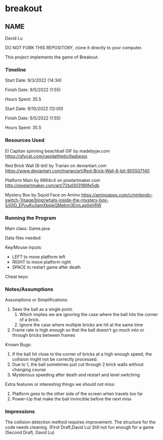 # breakout
## NAME
David Lu

DO NOT FORK THIS REPOSITORY, clone it directly to your computer.


This project implements the game of Breakout.

### Timeline

Start Date: 9/3/2022 (14:34)

Finish Date: 9/5/2022 (1:55)

Hours Spent: 35.5



Start Date: 9/10/2022 (12:00)

Finish Date: 9/5/2022 (1:55)

Hours Spent: 35.5

### Resources Used

El Capitan spinning beachball GIF by madebyjw.com
https://gfycat.com/rapidathleticilladopsis

Red Brick Wall (8-bit) by Trarian on deviantart.com
https://www.deviantart.com/trarian/art/Red-Brick-Wall-8-bit-905507140

Platform Main by 9664c4 on pixelartmaker.com
http://pixelartmaker.com/art/72bd303189fe5db

Mystery Box by Squid Face on Amino
https://aminoapps.com/c/nintendo-switch-1/page/blog/whats-inside-the-mystery-box-5/j0lD_EPouKu3amXbjpkQMebm3EmLag0eV6W

### Running the Program

Main class:
Game.java

Data files needed: 

Key/Mouse inputs:
* LEFT to move platform left
* RIGHT to move platform right
* SPACE to restart game after death

Cheat keys:


### Notes/Assumptions

Assumptions or Simplifications:
1. Sees the ball as a single point.
   1. Which implies we are ignoring the case where the ball hits the corner
   of a brick.
   2. Ignore the case where multiple bricks are hit at the same time
2. Frame rate is high enough so that the ball doesn't go much into or through bricks
between frames


Known Bugs:
1. If the ball hit close to the corner of bricks at a high enough speed, the 
collision might not be correctly processed.
2. Due to 1, the ball sometimes just cut through 2 brick walls without changing
course
3. Mysterious speeding after death and restart and level switching


Extra features or interesting things we should not miss:

1. Platform goes to the other side of the screen when travels too far 
2. Power-Up that make the ball invincible before the next miss

### Impressions
The collision detection method requires improvement. The structure for the code
needs cleaning. (First Draft,David Lu)
Still not fun enough for a game (Second Draft, David Lu)

